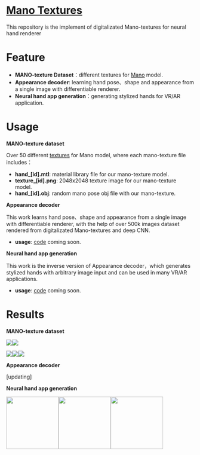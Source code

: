 [Mano Textures](https://github.com/JenathanHoo/Mano-Textures)
=========================
This repository is the implement of digitalizated Mano-textures for neural hand renderer


Feature
=========================
- **MANO-texture Dataset**：different textures for [Mano](https://mano.is.tue.mpg.de/) model.
- **Appearance decoder**: learning hand pose、shape and appearance from a single image with differentiable renderer.
- **Neural hand app generation**：generating stylized hands for VR/AR application.


Usage
=========================
**MANO-texture dataset**

Over 50 different [textures](https://github.com/JenathanHoo/Mano-Textures) for Mano model, where each mano-texture file includes： 
- **hand_[id].mtl**: material library file for our mano-texture model.   
- **texture_[id].png**: 2048x2048 texture image for our mano-texture model.  
- **hand_[id].obj**: random mano pose obj file with our mano-texture.

**Appearance decoder** 

This work learns hand pose、shape and appearance from a single image with differentiable renderer, with the help of over 500k images dataset rendered from digitalizated Mano-textures and deep CNN. 
- **usage**: [code](https://github.com/JenathanHoo/Mano-Textures) coming soon.

**Neural hand app generation** 

This work is the inverse version of Appearance decoder，which generates stylized hands with arbitrary image input and can be used in many VR/AR applications.
- **usage**: [code](https://github.com/JenathanHoo/Mano-Textures) coming soon.

Results
=========================

**MANO-texture dataset** 

![](https://github.com/JenathanHoo/Mano-Textures/blob/master/imgs/r00.gif)![](https://github.com/JenathanHoo/Mano-Textures/blob/master/imgs/r01.gif)

![](https://github.com/JenathanHoo/Mano-Textures/blob/master/imgs/r1.png)![](https://github.com/JenathanHoo/Mano-Textures/blob/master/imgs/r2.png)![](https://github.com/JenathanHoo/Mano-Textures/blob/master/imgs/r3.png)

**Appearance decoder**

[updating]

**Neural hand app generation**

 <img src="https://github.com/JenathanHoo/Mano-Textures/blob/master/imgs/out1.gif" width="140"/><img src="https://github.com/JenathanHoo/Mano-Textures/blob/master/imgs/in1.jpg" width="140"/><img src="https://github.com/JenathanHoo/Mano-Textures/blob/master/imgs/out3.gif" width="140"/>




